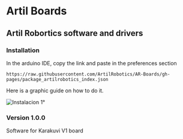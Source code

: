 # Artil Boards
## Artil Robortics software and drivers
### Installation
In the arduino IDE, copy the link and paste in the preferences section
```
https://raw.githubusercontent.com/ArtilRobotics/AR-Boards/gh-pages/package_artilrobotics_index.json
```
Here is a graphic guide on how to do it.

![Instalacion 1°](https://github.com/ArtilRobotics/AR-Boards/blob/main/images/Intalacion%201°.gif)

### Version 1.0.0
Software for Karakuvi V1 board
